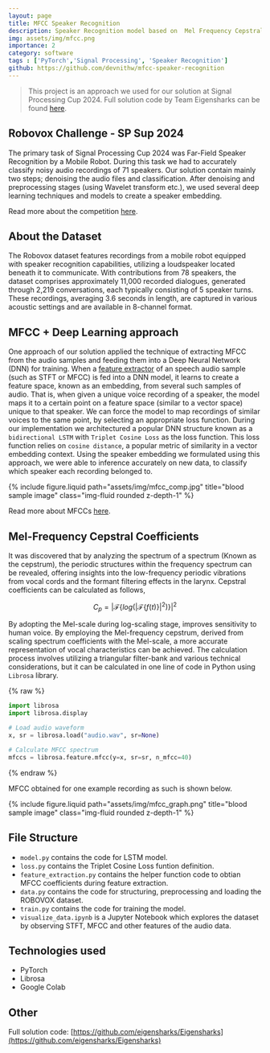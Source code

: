 ```yaml
---
layout: page
title: MFCC Speaker Recognition
description: Speaker Recognition model based on  Mel Frequency Cepstral Coefficients
img: assets/img/mfcc.png
importance: 2
category: software
tags : ['PyTorch','Signal Processing', 'Speaker Recognition']
github: https://github.com/devnithw/mfcc-speaker-recognition
---
```


> This project is an approach we used for our solution at Signal Processing Cup 2024.
> Full solution code by Team Eigensharks can be found [here](https://github.com/eigensharks/Eigensharks).

## Robovox Challenge - SP Sup 2024
The primary task of Signal Processing Cup 2024 was Far-Field Speaker Recognition by a Mobile Robot. During this task we had to accurately classify noisy audio recordings of 71 speakers. Our solution contain mainly two steps; denoising the audio files and classification. After denoising and preprocessing stages (using Wavelet transform etc.), we used several deep learning techniques and models to create a speaker embedding.

Read more about the competition [here](https://signalprocessingsociety.org/sites/default/files/uploads/community_involvement/docs/2024_spcup_official_doc.pdf).

## About the Dataset
The Robovox dataset features recordings from a mobile robot equipped with speaker recognition capabilities, utilizing a loudspeaker located beneath it to communicate. With contributions from 78 speakers, the dataset comprises approximately 11,000 recorded dialogues, generated through 2,219 conversations, each typically consisting of 5 speaker turns. These recordings, averaging 3.6 seconds in length, are captured in various acoustic settings and are available in 8-channel format.

## MFCC + Deep Learning approach
One approach of our solution applied the technique of extracting MFCC from the audio samples and feeding them into a Deep Neural Network (DNN) for training. When a [feature extractor](https://www.linkedin.com/pulse/exploring-librosa-comprehensive-guide-audio-feature-extraction-m/) of an speech audio sample (such as STFT or MFCC) is fed into a DNN model, it learns to create a feature space, known as an embedding, from several such samples of audio. That is, when given a unique voice recording of a speaker, the model maps it to a certain point on a feature space (similar to a vector space) unique to that speaker. We can force the model to map recordings of similar voices to the same point, by selecting an appropriate loss function. During our implementation we architectured a popular DNN structure known as a `bidirectional LSTM` with `Triplet Cosine Loss` as the loss function. This loss function relies on `cosine distance`, a popular metric of similarity in a vector embedding context. Using the speaker embedding we formulated using this approach, we were able to inference accurately on new data, to classify which speaker each recording belonged to. 

<div class="row">
    <div class="col-sm mt-3 mt-md-0">
        {% include figure.liquid path="assets/img/mfcc_comp.jpg" title="blood sample image" class="img-fluid rounded z-depth-1" %}
    </div>
</div>

Read more about MFCCs [here](https://en.wikipedia.org/wiki/Mel-frequency_cepstrum).

## Mel-Frequency Cepstral Coefficients
It was discovered that by analyzing the spectrum of a spectrum (Known as the cepstrum), the periodic structures within the frequency spectrum can be revealed, offering insights into the low-frequency periodic vibrations from vocal cords and the formant filtering effects in the larynx. Cepstral coefficients can be calculated as follows,

$$C_p = |\mathcal{F}\{log(|\mathcal{F}\{f(t)\}|^2)\}|^2$$

By adopting the Mel-scale during log-scaling stage, improves sensitivity to human voice. By employing the Mel-frequency cepstrum, derived from scaling spectrum coefficients with the Mel-scale, a more accurate representation of vocal characteristics can be achieved. The calculation process involves utilizing a triangular filter-bank and various technical considerations, but it can be calculated in one line of code in Python using `Librosa` library.

{% raw %}

```python
import librosa
import librosa.display

# Load audio waveform
x, sr = librosa.load("audio.wav", sr=None)

# Calculate MFCC spectrum
mfccs = librosa.feature.mfcc(y=x, sr=sr, n_mfcc=40)
```

{% endraw %}

MFCC obtained for one example recording as such is shown below.

<div class="row">
    <div class="col-sm mt-3 mt-md-0">
        {% include figure.liquid path="assets/img/mfcc_graph.png" title="blood sample image" class="img-fluid rounded z-depth-1" %}
    </div>
</div>

## File Structure
- `model.py` contains the code for LSTM model.
- `loss.py` contains the Triplet Cosine Loss funtion definition.
- `feature_extraction.py` contains the helper function code to obtian MFCC coefficients during feature extraction.
- `data.py` contains the code for structuring, preprocessing and loading the ROBOVOX dataset.
- `train.py` contains the code for training the model.
- `visualize_data.ipynb` is a Jupyter Notebook which explores the dataset by observing STFT, MFCC and other features of the audio data.

## Technologies used
- PyTorch
- Librosa
- Google Colab

## Other
Full solution code: [https://github.com/eigensharks/Eigensharks](https://github.com/eigensharks/Eigensharks)
